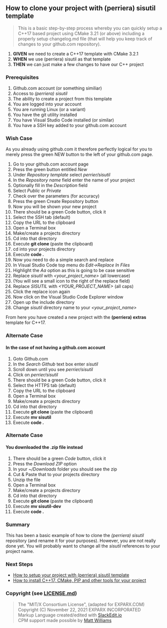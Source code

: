 ## How to clone your project with (perriera) sisutil template
> This is a basic step-by-step process whereby you can quickly setup a C++17 based project using CMake 3.21 (or above) including a properly setup changelog.md file (that will help you keep track of changes to your github.com repository).

 1. **GIVEN** we need to create a C++17 template with CMake 3.2.1
 2. **WHEN** we use (perriera) sisutil as that template
 3. **THEN** we can just make a few changes to have our C++ project

### Prerequisites
 1. Github.com account (or something similiar)
 2. Access to *(perriera) sisutil* 
 3. The ability to create a project from this template
 4. You are logged into your account
 5. You are running Linux (or a variant) 
 6. You have the git utility installed
 7. You have Visual Studio Code installed (or similar) 
 8. You have a SSH key added to your github.com account

### Wish Case
As you already using github.com it therefore perfectly logical for you to merely press the green NEW button to the left of your github.com page. 

 1. Go to your github.com account page 
 2. Press the green button entitled *New*
 3. Under *Repository template s*elect *perrier/sisutil*
 4. In the *Repository name* field enter the name of your project
 5. Optionally fill in the *Description* field
 6. Select *Public* or *Private*
 7. Check over the parameters (for accuracy)
 8. Press the green Create Repository button
 9. Now you will be shown your new project
 10. There should be a green Code button, click it
 11. Select the SSH tab (default)
 12. Copy the URL to the clipboard
 13. Open a Terminal box
 14. Make/create a projects directory
 15. Cd into that directory
 16. Execute **git clone <url>** (paste the clipboard)
 17. cd into your projects directory
 18. Execute **code .** 
 19. Now you need to do a simple search and replace
 20. In Visual Studio Code top menu do  *Edit->Replace In Files*
 21. Highlight the *Aa* option as this is going to be case sensitive
 22. Replace *sisutil* with *<your_project_name>* (all lowercase)
 23. (You will see a small icon to the right of the replace field)
 24. Replace *SISUTIL* with *<YOUR_PROJECT_NAME>* (all caps)
 25. Click the replace icon again
 26. Now click on the Visual Studio Code Explorer window 
 27. Open up the include directory
 28. Change *sisutil* directory name to your *<your_project_name>*

From here you have created a new project with the **(perriera) extras** template for C++17. 

### Alternate Case
#### In the case of not having a github.com account
 1. Goto Github.com 
 2. In the *Search Github* text box enter *sisutil*
 3. Scroll down until you see *perrier/sisutil*
 4. Click on  *perrier/sisutil*
 5. There should be a green Code button, click it
 6. Select the HTTPS tab (default)
 7. Copy the URL to the clipboard
 8. Open a Terminal box
 9. Make/create a projects directory
 10. Cd into that directory
 11. Execute **git clone <url>** (paste the clipboard)
 12. Execute **mv sisutil <name of your project>**
 13. Execute **code .** 

### Alternate Case
#### You downloaded the .zip file instead
 1. There should be a green *Code* button, click it
 2. Press the *Download ZIP* option
 3. In your *~/Downloads* folder you should see the zip
 4. Cut & Paste that to your projects directory
 5. Unzip the file 
 6. Open a Terminal box
 7. Make/create a projects directory
 8. Cd into that directory
 9. Execute **git clone <url>** (paste the clipboard)
 10. Execute **mv sisutil-dev <name of your project>**
 11. Execute **code .** 

### Summary 
This has been a basic example of how to clone the *(perriera) sisutil* repository (and rename it for your purposes). However, you are not really done yet. You will probably want to change all the *sisutil* references to your project name.

### Next Steps
 - [How to setup your project with (perriera) sisutil template](https://github.com/perriera/sisutil/blob/dev/docs/SETUP.md)
- [How to install C++17, CMake, PIP and other tools for your project](https://github.com/perriera/sisutil/blob/dev/docs/INSTALL.md)

### Copyright (see [LICENSE.md](https://github.com/perriera/sisutil/blob/dev/LICENSE.md))
> The "MIT/X Consortium License", (adapted for EXPARX.COM)<br/>
> Copyright (C) November 22, 2021 EXPARX INCORPORATED<br/>
> Markup Language created/edited with [SlackEdit.io](https://stackedit.io/app#)<br/>
> CPM support made possible by [Matt Williams](Matt@programmer)<br/>

